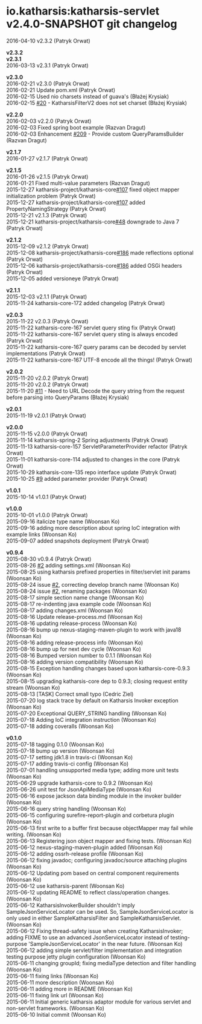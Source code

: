 # io.katharsis:katharsis-servlet v2.4.0-SNAPSHOT git changelog

2016-04-10    v2.3.2 (Patryk Orwat)  

**v2.3.2**  
**v2.3.1**  
2016-03-13    v2.3.1 (Patryk Orwat)  

**v2.3.0**  
2016-02-21    v2.3.0 (Patryk Orwat)  
2016-02-21    Update pom.xml (Patryk Orwat)  
2016-02-15    Used nio charsets instead of guava's (Błażej Krysiak)  
2016-02-15    [#20](https://github.com/katharsis-project/katharsis-rs/issues/20) - KatharsisFilterV2 does not set charset (Błażej Krysiak)  

**v2.2.0**  
2016-02-03    v2.2.0 (Patryk Orwat)  
2016-02-03    Fixed spring boot example (Razvan Dragut)  
2016-02-03    Enhancement [#209](https://github.com/katharsis-project/katharsis-rs/issues/209) - Provide custom QueryParamsBuilder (Razvan Dragut)  

**v2.1.7**  
2016-01-27    v2.1.7 (Patryk Orwat)  

**v2.1.5**  
2016-01-26    v2.1.5 (Patryk Orwat)  
2016-01-21    Fixed multi-value parameters (Razvan Dragut)  
2015-12-27    katharsis-project/katharsis-core[#107](https://github.com/katharsis-project/katharsis-rs/issues/107) fixed object mapper initialization problem (Patryk Orwat)  
2015-12-27    katharsis-project/katharsis-core[#107](https://github.com/katharsis-project/katharsis-rs/issues/107) added PropertyNamingStrategy (Patryk Orwat)  
2015-12-21    v2.1.3 (Patryk Orwat)  
2015-12-21    katharsis-project/katharsis-core[#48](https://github.com/katharsis-project/katharsis-rs/issues/48) downgrade to Java 7 (Patryk Orwat)  

**v2.1.2**  
2015-12-09    v2.1.2 (Patryk Orwat)  
2015-12-08    katharsis-project/katharsis-core[#186](https://github.com/katharsis-project/katharsis-rs/issues/186) made reflections optional (Patryk Orwat)  
2015-12-06    katharsis-project/katharsis-core[#186](https://github.com/katharsis-project/katharsis-rs/issues/186) added OSGi headers (Patryk Orwat)  
2015-12-05    added versioneye (Patryk Orwat)  

**v2.1.1**  
2015-12-03    v2.1.1 (Patryk Orwat)  
2015-11-24    katharsis-core-172 added changelog (Patryk Orwat)  

**v2.0.3**  
2015-11-22    v2.0.3 (Patryk Orwat)  
2015-11-22    katharsis-core-167 servlet query sting fix (Patryk Orwat)  
2015-11-22    katharsis-core-167 servlet query sting is always encoded (Patryk Orwat)  
2015-11-22    katharsis-core-167 query params can be decoded by servlet implementations (Patryk Orwat)  
2015-11-22    katharsis-core-167 UTF-8 encode all the things! (Patryk Orwat)  

**v2.0.2**  
2015-11-20    v2.0.2 (Patryk Orwat)  
2015-11-20    v2.0.2 (Patryk Orwat)  
2015-11-20    [#11](https://github.com/katharsis-project/katharsis-rs/issues/11) - Need to URL Decode the query string from the request before parsing into QueryParams (Błażej Krysiak)  

**v2.0.1**  
2015-11-19    v2.0.1 (Patryk Orwat)  

**v2.0.0**  
2015-11-15    v2.0.0 (Patryk Orwat)  
2015-11-14    katharsis-spring-2 Spring adjustments (Patryk Orwat)  
2015-11-13    katharsis-core-157 ServletParameterProvider refactor (Patryk Orwat)  
2015-11-01    katharsis-core-114 adjusted to changes in the core (Patryk Orwat)  
2015-10-29    katharsis-core-135 repo interface update (Patryk Orwat)  
2015-10-25    [#9](https://github.com/katharsis-project/katharsis-rs/issues/9) added parameter provider (Patryk Orwat)  

**v1.0.1**  
2015-10-14    v1.0.1 (Patryk Orwat)  

**v1.0.0**  
2015-10-01    v1.0.0 (Patryk Orwat)  
2015-09-16    italicize type name (Woonsan Ko)  
2015-09-16    adding more description about spring IoC integration with example links (Woonsan Ko)  
2015-09-07    added snapshots deployment (Patryk Orwat)  

**v0.9.4**  
2015-08-30    v0.9.4 (Patryk Orwat)  
2015-08-26    [#2](https://github.com/katharsis-project/katharsis-rs/issues/2) adding settings.xml (Woonsan Ko)  
2015-08-25    using katharsis prefixed properties in filter/servlet init params (Woonsan Ko)  
2015-08-24    issue [#2](https://github.com/katharsis-project/katharsis-rs/issues/2), correcting develop branch name (Woonsan Ko)  
2015-08-24    issue [#2](https://github.com/katharsis-project/katharsis-rs/issues/2), renaming packages (Woonsan Ko)  
2015-08-17    simple section name change (Woonsan Ko)  
2015-08-17    re-indenting java example code (Woonsan Ko)  
2015-08-17    adding changes.xml (Woonsan Ko)  
2015-08-16    Update release-process.md (Woonsan Ko)  
2015-08-16    updating release-process (Woonsan Ko)  
2015-08-16    bump up nexus-staging-maven-plugin to work with java18 (Woonsan Ko)  
2015-08-16    adding release-process info (Woonsan Ko)  
2015-08-16    bump up for next dev cycle (Woonsan Ko)  
2015-08-16    Bumped version number to 0.1.1 (Woonsan Ko)  
2015-08-16    adding version compatibility (Woonsan Ko)  
2015-08-15    Exception handling changes based upon katharsis-core-0.9.3 (Woonsan Ko)  
2015-08-15    upgrading katharsis-core dep to 0.9.3; closing request entity stream (Woonsan Ko)  
2015-08-13    \[TASK\] Correct small typo (Cedric Ziel)  
2015-07-20    log stack trace by default on Katharsis Invoker exception (Woonsan Ko)  
2015-07-20    Exceptional QUERY_STRING handling (Woonsan Ko)  
2015-07-18    Adding IoC integration instruction (Woonsan Ko)  
2015-07-18    adding coveralls (Woonsan Ko)  

**v0.1.0**  
2015-07-18    tagging 0.1.0 (Woonsan Ko)  
2015-07-18    bump up version (Woonsan Ko)  
2015-07-17    setting jdk1.8 in travis-ci (Woonsan Ko)  
2015-07-17    adding travis-ci config (Woonsan Ko)  
2015-07-01    handling unsupported media type; adding more unit tests (Woonsan Ko)  
2015-06-29    upgrade katharsis-core to 0.9.2 (Woonsan Ko)  
2015-06-26    unit test for JsonApiMediaType (Woonsan Ko)  
2015-06-16    expose jackson data binding module in the invoker builder (Woonsan Ko)  
2015-06-16    query string handling (Woonsan Ko)  
2015-06-15    configuring surefire-report-plugin and corbetura plugin (Woonsan Ko)  
2015-06-13    first write to a buffer first because objectMapper may fail while writing. (Woonsan Ko)  
2015-06-13    Registering json object mapper and fixing tests. (Woonsan Ko)  
2015-06-12    nexus-staging-maven-plugin added (Woonsan Ko)  
2015-06-12    adding ossrh-release profile (Woonsan Ko)  
2015-06-12    fixing javadoc; configuring javadoc/source attaching plugins (Woonsan Ko)  
2015-06-12    Updating pom based on central component requirements (Woonsan Ko)  
2015-06-12    use katharsis-parent (Woonsan Ko)  
2015-06-12    updating README to reflect class/operation changes. (Woonsan Ko)  
2015-06-12    KatharsisInvokerBuilder shouldn't imply SampleJsonServiceLocator can be used. So, SampleJsonServiceLocator is only used in either SampleKatharsisFilter and SampleKatharsisServlet. (Woonsan Ko)  
2015-06-12    Fixing thread-safety issue when creating KatharsisInvoker; adding FIXME to use an advanced JsonServiceLocator instead of testing-purpose 'SampleJsonServiceLocator' in the near future. (Woonsan Ko)  
2015-06-12    adding simple servlet/filter implementation and integration testing purpose jetty plugin configuration (Woonsan Ko)  
2015-06-11    changing groupId; fixing mediaType detection and filter handling (Woonsan Ko)  
2015-06-11    fixing links (Woonsan Ko)  
2015-06-11    more description (Woonsan Ko)  
2015-06-11    adding more in README (Woonsan Ko)  
2015-06-11    fixing link url (Woonsan Ko)  
2015-06-11    Initial generic katharsis adaptor module for various servlet and non-servlet frameworks. (Woonsan Ko)  
2015-06-10    Initial commit (Woonsan Ko)  
